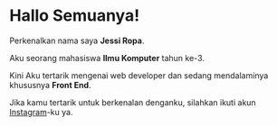 # Hallo Semuanya!

Perkenalkan nama saya **Jessi Ropa**.  

Aku seorang mahasiswa **Ilmu Komputer** tahun ke-3.

Kini Aku tertarik mengenai web developer dan sedang mendalaminya khususnya **Front End**.

Jika kamu tertarik untuk berkenalan denganku, silahkan ikuti akun [Instagram](https://www.instagram.com/jessychrystin/)-ku ya.
